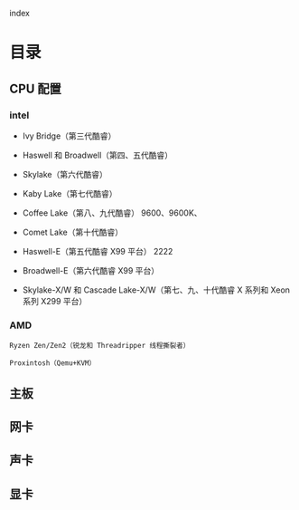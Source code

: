 index

# 目录

## CPU 配置

### intel

- Ivy Bridge（第三代酷睿）
    
- Haswell 和 Broadwell（第四、五代酷睿）
    
- Skylake（第六代酷睿）
    
- Kaby Lake（第七代酷睿）
    
- Coffee Lake（第八、九代酷睿）
    9600、9600K、
    
- Comet Lake（第十代酷睿）
    
- Haswell-E（第五代酷睿 X99 平台）
    2222
    
- Broadwell-E（第六代酷睿 X99 平台）
    
- Skylake-X/W 和 Cascade Lake-X/W（第七、九、十代酷睿 X 系列和 Xeon 系列 X299 平台）
    

### AMD

```
Ryzen Zen/Zen2（锐龙和 Threadripper 线程撕裂者）

Proxintosh（Qemu+KVM） 
```

## 主板

## 网卡

## 声卡

## 显卡
